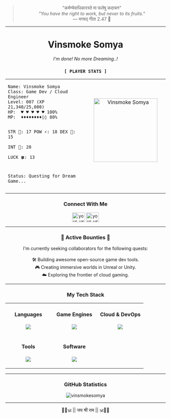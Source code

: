 <div>
<blockquote align="center">"कर्मण्येवाधिकारस्ते मा फलेषु कदाचन"<br/>
  <em>"You have the right to work, but never to its fruits."</em><br/>
  — भगवद् गीता 2.47 🚩</blockquote>
</div>

---

<div align="center">
  <h1>Vinsmoke Somya</h1>
  <i>I'm done! No more Dreaming..!</i>
</div>
<h3 align="center"><code>[ PLAYER STATS ]</code></h3>
<table align="center">
  <tr>
    <td align="left" width="50%">
<pre><code>Name: Vinsmoke Somya
Class: Game Dev / Cloud Engineer
Level: 007 (XP 21,340/25,000)
HP:  ♥ ♥ ♥ ♥ ♥ 100%
MP:  ♦♦♦♦♦♦♦♦◊◊ 80%

STR 💪: 17
POW ⚡: 18
DEX 🦅: 15   
INT 🧠: 20   
LUCK 🍀: 13

Status: Questing for Dream Game...
</code></pre>
    </td>
    <td align="center" width="50%">
      <img src="https://avatars.githubusercontent.com/u/117063787?s=400&u=d9c829024d001cf7ab4c61242656c1972900ef00&v=4" width="200px" alt="Vinsmoke Somya"/>
      <br/><br/>
  </tr>
</table>

<h3 align="center">Connect With Me</h3>
<p align="center">
  <!-- Add your social links here, for example: -->
  <a href="https://linkedin.com/in/your_username" target="blank"><img align="center" src="https://skillicons.dev/icons?i=linkedin" alt="your_username" height="30" width="40" /></a>
  <a href="https://twitter.com/your_username" target="blank"><img align="center" src="https://skillicons.dev/icons?i=twitter" alt="your_username" height="30" width="40" /></a>
</p>

---

<h3 align="center">📜 Active Bounties 📜</h3>
<p align="center">
  I'm currently seeking collaborators for the following quests:
  <br/><br/>
  🛠️ Building awesome open-source game dev tools.
  <br/>
  🎮 Creating immersive worlds in Unreal or Unity.
  <br/>
  ☁️ Exploring the frontier of cloud gaming.
</p>

---

<h3 align="center">My Tech Stack</h3>

<table align="center">
  <tr>
    <td align="center" width="33%">
      <h4>Languages</h4>
      <p>
        <img src="https://skillicons.dev/icons?i=cpp,cs,py,go" />
      </p>
    </td>
    <td align="center" width="33%">
      <h4>Game Engines</h4>
      <p>
        <img src="https://skillicons.dev/icons?i=unity,unreal" />
      </p>
    </td>
    <td align="center" width="33%">
      <h4>Cloud & DevOps</h4>
      <p>
        <img src="https://skillicons.dev/icons?i=azure,gcp,aws,docker,kubernetes" />
      </p>
    </td>
  </tr>
  <tr>
    <td align="center" width="33%">
      <h4>Tools</h4>
      <p>
        <img src="https://skillicons.dev/icons?i=firebase,linux,powershell,bash,vscode,git,github" />
      </p>
    </td>
    <td align="center" width="33%">
      <h4>Software</h4>
      <p>
        <img src="https://skillicons.dev/icons?i=blender,ai,ae,ps,figma" />
      </p>
    </td>
    <td align="center" width="33%">
        <!-- Empty cell for alignment -->
    </td>
  </tr>
</table>

---

<h3 align="center">GitHub Statistics</h3>
<p align="center">
  <img src="https://github-readme-stats.vercel.app/api/top-langs?username=vinsmokesomya&show_icons=true&locale=en&layout=compact&theme=radical" alt="vinsmokesomya" />
</p>


---

<div align="center">
  🚩🧡🕉️ || जय श्री राम || 🕉️🧡🚩
</div>
